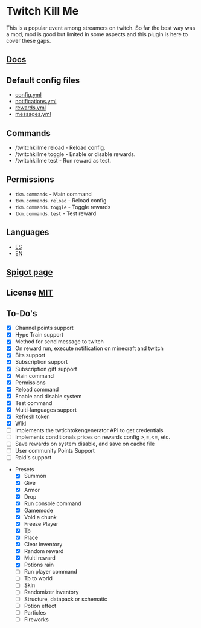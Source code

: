 # Twitch Kill Me
This is a popular event among streamers on twitch. So far the best way was a mod, mod is good but limited in some aspects and this plugin is here to cover these gaps.

## [Docs](https://luisbazandev.github.io/TwitchKillMe)

## Default config files
- [config.yml](./src/main/resources/config.yml)
- [notifications.yml](./src/main/resources/notifications.yml)
- [rewards.yml](./src/main/resources/rewards.yml)
- [messages.yml](./src/main/resources/messages.yml)

## Commands
- /twitchkillme reload - Reload config.
- /twitchkillme toggle - Enable or disable rewards.
- /twitchkillme test <reward-id> - Run reward as test.

## Permissions
- `tkm.commands` - Main command
- `tkm.commands.reload` - Reload config
- `tkm.commands.toggle` - Toggle rewards
- `tkm.commands.test` - Test reward

## Languages
- [ES](./languages/es.yml)
- [EN](./languages/en.yml)

## [Spigot page](https://www.spigotmc.org/resources/twitchkillme.107399/)

## License [MIT](./LICENSE)

## To-Do's
- [x] Channel points support
- [x] Hype Train support
- [X] Method for send message to twitch
- [X] On reward run, execute notification on minecraft and twitch
- [X] Bits support
- [X] Subscription support
- [X] Subscription gift support
- [X] Main command
- [X] Permissions
- [X] Reload command
- [X] Enable and disable system
- [X] Test command
- [X] Multi-languages support
- [X] Refresh token
- [X] Wiki
- [ ] Implements the twtichtokengenerator API to get credentials
- [ ] Implements conditionals prices on rewards config >,=,<=, etc.
- [ ] Save rewards on system disable, and save on cache file
- [ ] User community Points Support
- [ ] Raid's support
- Presets
  - [x] Summon
  - [X] Give
  - [X] Armor
  - [X] Drop
  - [X] Run console command
  - [X] Gamemode
  - [X] Void a chunk
  - [X] Freeze Player
  - [X] Tp
  - [X] Place
  - [X] Clear inventory
  - [X] Random reward
  - [X] Multi reward
  - [X] Potions rain
  - [ ] Run player command
  - [ ] Tp to world
  - [ ] Skin
  - [ ] Randomizer inventory
  - [ ] Structure, datapack or schematic
  - [ ] Potion effect
  - [ ] Particles
  - [ ] Fireworks